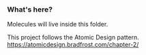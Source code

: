 ### What's here?

Molecules will live inside this folder.

This project follows the Atomic Design pattern.
https://atomicdesign.bradfrost.com/chapter-2/
